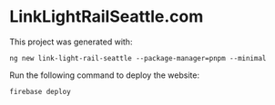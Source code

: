 # LinkLightRailSeattle.com

This project was generated with:

    ng new link-light-rail-seattle --package-manager=pnpm --minimal

Run the following command to deploy the website:

    firebase deploy

